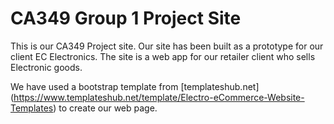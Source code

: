 # CA349 Group 1 Project Site

This is our CA349 Project site. Our site has been built as a prototype for our client EC Electronics.
The site is a web app for our retailer client who sells Electronic goods.

We have used a bootstrap template from [templateshub.net] (https://www.templateshub.net/template/Electro-eCommerce-Website-Templates) to create our web page.

